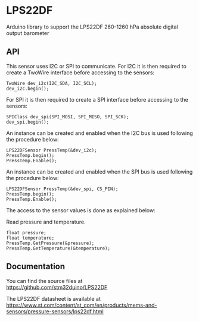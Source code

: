 # LPS22DF

Arduino library to support the LPS22DF 260-1260 hPa absolute digital output barometer

## API

This sensor uses I2C or SPI to communicate.
For I2C it is then required to create a TwoWire interface before accessing to the sensors:  

    TwoWire dev_i2c(I2C_SDA, I2C_SCL);  
    dev_i2c.begin();

For SPI it is then required to create a SPI interface before accessing to the sensors:  

    SPIClass dev_spi(SPI_MOSI, SPI_MISO, SPI_SCK);  
    dev_spi.begin();

An instance can be created and enabled when the I2C bus is used following the procedure below:  

    LPS22DFSensor PressTemp(&dev_i2c);
    PressTemp.begin();
    PressTemp.Enable();

An instance can be created and enabled when the SPI bus is used following the procedure below:  

    LPS22DFSensor PressTemp(&dev_spi, CS_PIN);
    PressTemp.begin();
    PressTemp.Enable();

The access to the sensor values is done as explained below:  

  Read pressure and temperature.  

    float pressure;
    float temperature;
    PressTemp.GetPressure(&pressure);  
    PressTemp.GetTemperature(&temperature);

## Documentation

You can find the source files at  
https://github.com/stm32duino/LPS22DF

The LPS22DF datasheet is available at  
https://www.st.com/content/st_com/en/products/mems-and-sensors/pressure-sensors/lps22df.html
